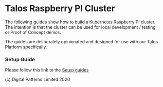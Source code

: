 # Talos Raspberry PI Cluster

The following guides show how to build a Kubernetes Raspberry PI cluster. 
The intention is that the cluster can be used for local development / testing or Proof of Concept demos.

The guides are deliberately opinionated and designed for use with our Talos Platform specifically.


### Setup Guide

Please follow this link to the [Setup guides](setup/README.md)


(c) Digital Patterns Limited 2020
